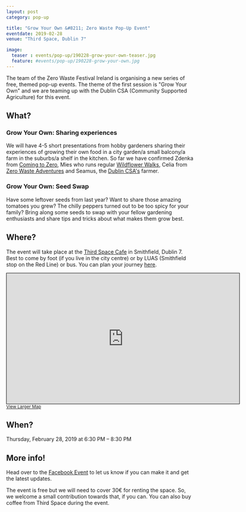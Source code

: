 ```yaml
---
layout: post
category: pop-up

title: "Grow Your Own &#8211; Zero Waste Pop-Up Event"
eventdate: 2019-02-28
venue: "Third Space, Dublin 7"

image:
  teaser : events/pop-up/190228-grow-your-own-teaser.jpg
  feature: #events/pop-up/190228-grow-your-own.jpg
---
```


The team of the Zero Waste Festival Ireland is organising a new series of free, themed pop-up events. The theme of the first session is "Grow Your Own" and we are teaming up with the Dublin CSA (Community Supported Agriculture) for this event.

## What?

### Grow Your Own: Sharing experiences

We will have 4-5 short presentations from hobby gardeners sharing their experiences of growing their own food in a city garden/a small balcony/a farm in the suburbs/a shelf in the kitchen. So far we have confirmed Zdenka from [Coming to Zero](https://comingtozero.com/), Mies who runs regular [Wildflower Walks](https://www.facebook.com/WildflowerWalksIreland/), Celia from [Zero Waste Adventures](https://www.celiasomlai.com/) and Seamus, the [Dublin CSA's](https://csadublin.wordpress.com/) farmer.

### Grow Your Own: Seed Swap

Have some leftover seeds from last year? Want to share those amazing tomatoes you grew? The chilly peppers turned out to be too spicy for your family? Bring along some seeds to swap with your fellow gardening enthusiasts and share tips and tricks about what makes them grow best. 

## Where?

The event will take place at the [Third Space Cafe](http://thirdspace.ie/) in Smithfield, Dublin 7. Best to come by foot (if you live in the city centre) or by LUAS (Smithfield stop on the Red Line) or bus. You can plan your journey [here](https://journeyplanner.transportforireland.ie/nta/XSLT_TRIP_REQUEST2?language=en).

<iframe width="625" height="350" frameborder="0" scrolling="no" marginheight="0" marginwidth="0" src="https://www.openstreetmap.org/export/embed.html?bbox=-6.280585527420044%2C53.34732506536057%2C-6.277592182159425%2C53.34823772746162&amp;layer=mapnik" style="border: 1px solid black"></iframe><br/><small><a href="https://www.openstreetmap.org/#map=19/53.34778/-6.27909">View Larger Map</a></small>

## When?

Thursday, February 28, 2019 at 6:30 PM &#8211; 8:30 PM

## More info!

Head over to the [Facebook Event](https://www.facebook.com/events/2000556829993336/) to let us know if you can make it and get the latest updates.

The event is free but we will need to cover 30€ for renting the space. So, we welcome a small contribution towards that, if you can. You can also buy coffee from Third Space during the event.





